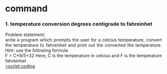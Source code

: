 <h1><b>command</b></h1>
<h3>1. temperature conversion degrees centigrade to fahreinhet</h3>
<p align="justify">Problem statement:<br>
    write a program which prompts the user for a celcius temperature, convert the temperature to fahreinhet  and print out the converted the temperature.
  Hint: use the following formula<br>
  F = C*9/5+32
  Here, C is the temperature in celcius and F is the temperature fahreinhet <br><a href="https://github.com/faizH3/newbie/blob/MyCourses/MK%20Kita/Praktikum%20pemrograman/PYTHON/1.konversi_suhu.py">>script coding</a></p>
